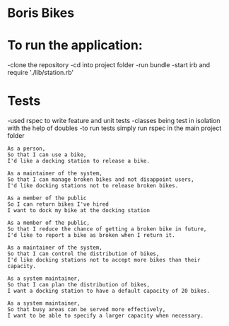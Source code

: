 Boris Bikes
===========
   
# To run the application:

-clone the repository
-cd into project folder
-run bundle
-start irb and require './lib/station.rb'

# Tests

-used rspec to write feature and unit tests
-classes being test in isolation with the help of doubles
-to run tests simply run rspec in the main project folder
   
   ```
   As a person,
   So that I can use a bike,
   I'd like a docking station to release a bike.
   ```
   
   ```
   As a maintainer of the system,
   So that I can manage broken bikes and not disappoint users,
   I'd like docking stations not to release broken bikes.
   ```
   
   ```
   As a member of the public
   So I can return bikes I've hired
   I want to dock my bike at the docking station
   ```
   
   ```
   As a member of the public,
   So that I reduce the chance of getting a broken bike in future,
   I'd like to report a bike as broken when I return it.
   ```
   
   ```
   As a maintainer of the system,
   So that I can control the distribution of bikes,
   I'd like docking stations not to accept more bikes than their capacity.
   ```
   
   ```
   As a system maintainer,
   So that I can plan the distribution of bikes,
   I want a docking station to have a default capacity of 20 bikes.
   ```
   
   ```
   As a system maintainer,
   So that busy areas can be served more effectively,
   I want to be able to specify a larger capacity when necessary.
   ```
